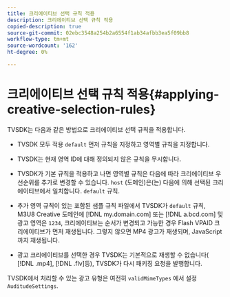 ```yaml
---
title: 크리에이티브 선택 규칙 적용
description: 크리에이티브 선택 규칙 적용
copied-description: true
source-git-commit: 02ebc3548a254b2a6554f1ab34afbb3ea5f09bb8
workflow-type: tm+mt
source-wordcount: '162'
ht-degree: 0%

---
```


# 크리에이티브 선택 규칙 적용{#applying-creative-selection-rules}

TVSDK는 다음과 같은 방법으로 크리에이티브 선택 규칙을 적용합니다.

* TVSDK 모두 적용 `default` 먼저 규칙을 지정하고 영역별 규칙을 지정합니다.
* TVSDK는 현재 영역 ID에 대해 정의되지 않은 규칙을 무시합니다.
* TVSDK가 기본 규칙을 적용하고 나면 영역별 규칙은 다음에 따라 크리에이티브 우선순위를 추가로 변경할 수 있습니다. `host` (도메인)은(는) 다음에 의해 선택된 크리에이티브에서 일치합니다. `default` 규칙.

* 추가 영역 규칙이 있는 포함된 샘플 규칙 파일에서 TVSDK가 `default` 규칙, M3U8 Creative 도메인에 [!DNL my.domain.com] 또는 [!DNL a.bcd.com] 및 광고 영역은 `1234`, 크리에이티브는 순서가 변경되고 가능한 경우 Flash VPAID 크리에이티브가 먼저 재생됩니다. 그렇지 않으면 MP4 광고가 재생되며, JavaScript까지 재생됩니다.

* 광고 크리에이티브를 선택한 경우 TVSDK는 기본적으로 재생할 수 없습니다( [!DNL .mp4], [!DNL .flv]등), TVSDK가 다시 패키징 요청을 발행합니다.

TVSDK에서 처리할 수 있는 광고 유형은 여전히 `validMimeTypes` 에서 설정 `AuditudeSettings`.
